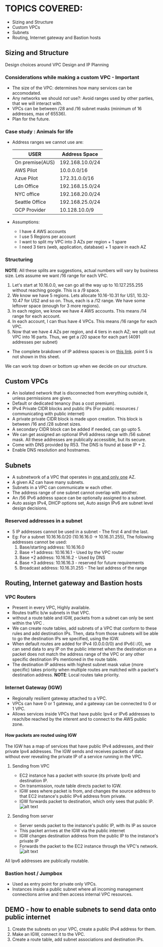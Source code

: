 # TOPICS COVERED:
- Sizing and Structure
- Custom VPCs
- Subnets
- Routing, Internet gateway and Bastion hosts

## Sizing and Structure 
Design choices around VPC Design and IP Planning

### Considerations while making a custom VPC - Important
- The size of the VPC: determines how many services can be accomodated.
- Any networks we should _not_ use?: Avoid ranges used by other parties, that we will interact with.
- VPCs can be between /28 and /16 subnet masks (minimum of 16 addresses, max of 65536).
- Plan for the future.

### Case study : Animals for life

- Address ranges we cannot use are:

    USER            | Address Space
    ----------------|----------------
    On premise(AUS) |  192.168.10.0/24
    AWS Pilot       |  10.0.0.0/16
    Azue Pilot      |  172.31.0.0/16
    Ldn Office      |  192.168.15.0/24
    NYC office      |  192.168.20.0/24
    Seattle Office  |  192.168.25.0/24
    GCP Provider    |  10.128.10.0/9

- Assumptions: 
    - I have 4 AWS accounts
    - I use 5 Regions per account
    - I want to split my VPC into 3 AZs per region + 1 spare
    - I need 3 tiers (web, application, database) + 1 spare in each AZ

### Structuring
**NOTE**: All these splits are suggestions, actual numbers will vary by business size.
Lets assume we want /16 range for each VPC.

1. Let's start at 10.16.0.0, we can go all the way up to 10.127.255.255 without reaching google. This is a /9 space.
2. We know we have 5 regions. Lets allocate 10.16-10.31 for US1, 10.32-10.47 for US2 and so on. Thus, each is a /12 range. We have some leftover space (enough for 3 more regions).
3. In each region, we know we have 4 AWS accounts. This means /14 range for each account.
4. In each account, I can thus have 4 VPCs. This means /16 range for each VPC.
5. Now that we have 4 AZs per region, and 4 tiers in each AZ; we split out VPC into 16 parts. Thus, we get a /20 space for each part (4091 addresses per subnet)

- The complete brakdown of IP address spaces is on [this link](https://learn.cantrill.io/courses/1101194/lectures/26950364). point 5 is not shown in this sheet.

We can work top down or bottom up when we decide on our structure. 

## Custom VPCs
- An isolated network that is disconnected from everything outside it, unless permissions are given.
- Default or dedicated tenancy (has a cost premium).
- IPv4 Private CIDR blocks and public IPs (For public resources / communicating with public internet)
- A private private CIDR block is made upon creation. This block is between /16 and /28 subnet sizes.
- A secondary CIDR block can be added if needed, can go upto 5.
- We can get assigned an optional IPv6 address range with /56 subnet mask. All these addresses are publically accessible, but its secure. 
- Come with DNS provided by R53. The DNS is found at base IP + 2. 
- Enable DNS resolution and hostnames.

## Subnets
- A subnetwork of a VPC that operates in <ins>one and only one</ins> AZ. 
- A given AZ can have many subnets.
- Subnets in a VPC can communicate w each other.
- The address range of one subnet cannot overlap with another.
- An /56 IPv6 address space can be optionally assigned to a subnet. 
- Auto assign IPv4, DHCP options set, Auto assign IPv6 are subnet level design decisions. 

### Reserved addresses in a subnet
- 5 IP addresses cannot be used in a subnet - The first 4 and the last.
- Eg: For a subnet 10.16.16.0/20 (10.16.16.0 -> 10.16.31.255), The following addresses cannot be used:
    1. Base/starting address: 10.16.16.0
    2. Base +1 address: 10.16.16.1 - Used by the VPC router 
    3. Base +2 address: 10.16.16.2 - Used by DNS
    4. Base +3 address: 10.16.16.3 - reserved for future requirements
    5. Broadcast address: 10.16.31.255 - The last address of the range

## Routing, Internet gateway and Bastion hosts
### VPC Routers
- Present in every VPC, Highly available.
- Routes traffic b/w subnets in that VPC.
- without a route table and IGW, packets from a subnet can only be sent within the VPC .
- We can create route tables, add subnets of a VPC that conform to these rules and add destination IPs. Then, data from those subnets will be able to go the destination IPs we specified, using the IGW. 
- When default routes are added for IPv4 (0.0.0.0/0) and IPv6(::/0), we can send data to any IP on the public internet when the destination on a packet does not match the address range of the VPC or any other specific destination IPs mentioned in the route table. 
- The destination IP address with highest subnet mask value (more specific) takes priority when multiple routes are matched with a packet's destination address. **NOTE**: Local routes take priority.

### Internet Gateway (IGW)
- Regionally resilient gateway attached to a VPC.
- VPCs can have 0 or 1 gateway, and a gateway can be connected to 0 or 1 VPC.
- Allows services inside VPCs that have public Ipv4 or IPv6 addresses to reach/be reached by the interent and to connect to the AWS public zone.

#### How packets are routed using IGW
The IGW has a map of services that have public IPv4 addresses, and their private Ipv4 addresses. 
The IGW sends and receives packets of data without ever revealing the private IP of a service running in the VPC.

1. Sending from VPC
    - EC2 instance has a packet with source (its private Ipv4) and destination IP.
    - On transmission, route table directs packet to IGW.
    - IGW sees where packet is from, and changes the source address to that EC2 instance's public IPv4 address from private.
    - IGW forwards packet to destination, which only sees that public IP.
    ![alt text](<Screenshots/Screenshot 2024-06-03 at 2.57.13 PM.png>)

2. Sending from server
    - Server sends packet to the instance's public IP, with its IP as source
    - This packet arrives at the IGW via the public internet
    - IGW changes destination address from the public IP to the instance's private IP
    - Forwards the packet to the EC2 instance through the VPC's network.
    ![alt text](<Screenshots/Screenshot 2024-06-03 at 3.00.39 PM.png>)

All Ipv6 addresses are publically routable. 

### Bastion host / Jumpbox
- Used as entry point for private only VPCs. 
- Instances inside a public subnet where all incoming management connections arrive and then access internal VPC resources.


## DEMO - how to enable subnets to send data onto public internet
1. Create the subnets on your VPC, create a public IPv4 address for them.
2. Make an IGW, connect it to the VPC.
3. Create a route table, add subnet associations and destination IPs.